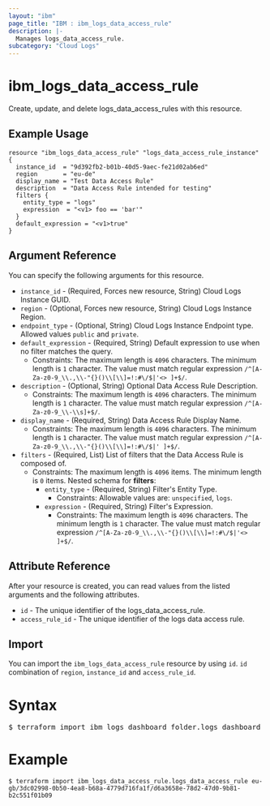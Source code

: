 ```yaml
---
layout: "ibm"
page_title: "IBM : ibm_logs_data_access_rule"
description: |-
  Manages logs_data_access_rule.
subcategory: "Cloud Logs"
---
```


# ibm_logs_data_access_rule

Create, update, and delete logs_data_access_rules with this resource.

## Example Usage

```hcl
resource "ibm_logs_data_access_rule" "logs_data_access_rule_instance" {
  instance_id  = "9d392fb2-b01b-40d5-9aec-fe21d02ab6ed"
  region       = "eu-de"
  display_name = "Test Data Access Rule"
  description  = "Data Access Rule intended for testing"
  filters {
    entity_type = "logs"
    expression  = "<v1> foo == 'bar'"
  }
  default_expression = "<v1>true"
}
```

## Argument Reference

You can specify the following arguments for this resource.

* `instance_id` - (Required, Forces new resource, String) Cloud Logs Instance GUID.
* `region` - (Optional, Forces new resource, String) Cloud Logs Instance Region.
* `endpoint_type` - (Optional, String) Cloud Logs Instance Endpoint type. Allowed values `public` and `private`.
* `default_expression` - (Required, String) Default expression to use when no filter matches the query.
  * Constraints: The maximum length is `4096` characters. The minimum length is `1` character. The value must match regular expression `/^[A-Za-z0-9_\\.,\\-"{}()\\[\\]=!:#\/$|'<> ]+$/`.
* `description` - (Optional, String) Optional Data Access Rule Description.
  * Constraints: The maximum length is `4096` characters. The minimum length is `1` character. The value must match regular expression `/^[A-Za-z0-9_\\-\\s]+$/`.
* `display_name` - (Required, String) Data Access Rule Display Name.
  * Constraints: The maximum length is `4096` characters. The minimum length is `1` character. The value must match regular expression `/^[A-Za-z0-9_\\.,\\-"{}()\\[\\]=!:#\/$|' ]+$/`.
* `filters` - (Required, List) List of filters that the Data Access Rule is composed of.
  * Constraints: The maximum length is `4096` items. The minimum length is `0` items.
Nested schema for **filters**:
	* `entity_type` - (Required, String) Filter's Entity Type.
	  * Constraints: Allowable values are: `unspecified`, `logs`.
	* `expression` - (Required, String) Filter's Expression.
	  * Constraints: The maximum length is `4096` characters. The minimum length is `1` character. The value must match regular expression `/^[A-Za-z0-9_\\.,\\-"{}()\\[\\]=!:#\/$|'<> ]+$/`.

## Attribute Reference

After your resource is created, you can read values from the listed arguments and the following attributes.

* `id` - The unique identifier of the logs_data_access_rule.
* `access_rule_id` - The unique identifier of the logs data access rule.

## Import

You can import the `ibm_logs_data_access_rule` resource by using `id`. `id` combination of `region`, `instance_id` and `access_rule_id`.

# Syntax
<pre>
$ terraform import ibm_logs_dashboard_folder.logs_dashboard_folder < region >/< instance_id >/< access_rule_id >;
</pre>

# Example
```
$ terraform import ibm_logs_data_access_rule.logs_data_access_rule eu-gb/3dc02998-0b50-4ea8-b68a-4779d716fa1f/d6a3658e-78d2-47d0-9b81-b2c551f01b09
```
